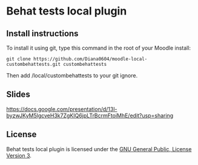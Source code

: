 # Behat tests local plugin

## Install instructions

To install it using git, type this command in the root of your Moodle install:
```
git clone https://github.com/Diana0604/moodle-local-custombehattests.git custombehattests
```
Then add /local/custombehattests to your git ignore.

## Slides

https://docs.google.com/presentation/d/13l-byzwJKyM5lgcveH3k7ZgKIQ6jpLTrBcrmFtoiMhE/edit?usp=sharing

## License

Behat tests local plugin is licensed under the [GNU General Public, License Version 3](https://www.gnu.org/licenses/gpl-3.0.en.html).
